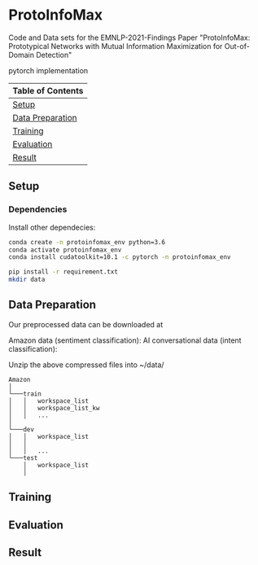 # ProtoInfoMax
Code and Data sets for the EMNLP-2021-Findings Paper "ProtoInfoMax: Prototypical Networks with Mutual Information Maximization for Out-of-Domain Detection"

pytorch implementation

| Table of Contents |
|-|
| [Setup](#setup)|
| [Data Preparation](#prepare)|
| [Training](#training)|
| [Evaluation](#evaluation)|
| [Result](#result)|

## Setup
### Dependencies

Install other dependecies:
```bash
conda create -n protoinfomax_env python=3.6
conda activate protoinfomax_env
conda install cudatoolkit=10.1 -c pytorch -n protoinfomax_env 

pip install -r requirement.txt
mkdir data
```

## Data Preparation

Our preprocessed data can be downloaded at

Amazon data (sentiment classification):
AI conversational data (intent classification):

Unzip the above compressed files into ~/data/

```
Amazon
│
└───train
│   │   workspace_list
│   │   workspace_list_kw
│   │   ...
│   
└───dev
│   │   workspace_list
│   │   
│   │   ...
└───test
    │   workspace_list
    │   
```

## Training

## Evaluation

## Result
